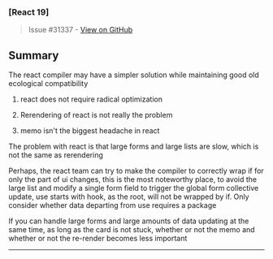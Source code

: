 ### [React 19]

> Issue #31337 - [View on GitHub](https://github.com/facebook/react/issues/31337)

## Summary

The react compiler may have a simpler solution while maintaining good old ecological compatibility

1. react does not require radical optimization

2. Rerendering of react is not really the problem

3. memo isn't the biggest headache in react

The problem with react is that large forms and large lists are slow, which is not the same as rerendering



Perhaps, the react team can try to make the compiler to correctly wrap if for only the part of ui changes, this is the most noteworthy place, to avoid the large list and modify a single form field to trigger the global form collective update, use starts with hook, as the root, will not be wrapped by if. Only consider whether data departing from use requires a package



If you can handle large forms and large amounts of data updating at the same time, as long as the card is not stuck, whether or not the memo and whether or not the re-render becomes less important

---

